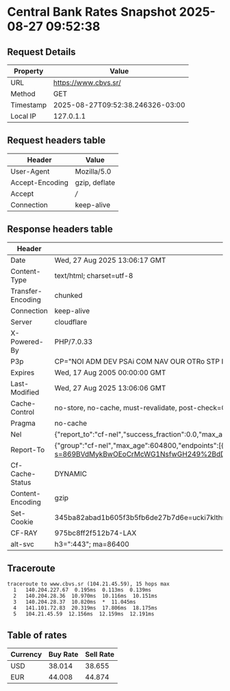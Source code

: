 # Central Bank Rates Snapshot 2025-08-27 09:52:38
## Request Details

| Property | Value |
|----------|-------|
| URL | https://www.cbvs.sr/ |
| Method | GET |
| Timestamp | 2025-08-27T09:52:38.246326-03:00 |
| Local IP | 127.0.1.1 |
    
## Request headers table

| Header | Value |
|--------|-------|
| User-Agent | Mozilla/5.0 |
| Accept-Encoding | gzip, deflate |
| Accept | */* |
| Connection | keep-alive |

    
## Response headers table
| Header | Value |
|--------|-------|
| Date | Wed, 27 Aug 2025 13:06:17 GMT |
| Content-Type | text/html; charset=utf-8 |
| Transfer-Encoding | chunked |
| Connection | keep-alive |
| Server | cloudflare |
| X-Powered-By | PHP/7.0.33 |
| P3p | CP="NOI ADM DEV PSAi COM NAV OUR OTRo STP IND DEM" |
| Expires | Wed, 17 Aug 2005 00:00:00 GMT |
| Last-Modified | Wed, 27 Aug 2025 13:06:06 GMT |
| Cache-Control | no-store, no-cache, must-revalidate, post-check=0, pre-check=0 |
| Pragma | no-cache |
| Nel | {"report_to":"cf-nel","success_fraction":0.0,"max_age":604800} |
| Report-To | {"group":"cf-nel","max_age":604800,"endpoints":[{"url":"https://a.nel.cloudflare.com/report/v4?s=869BVdMykBwOEoCrMcWG1NsfwGH249%2BdDsz1BXcO%2FoYxQuHApD4nzJTbumyW1MIRPq%2FDizzLsC1HYKuQ%2B57KkILMumvcWA%2Bmz8SY"}]} |
| Cf-Cache-Status | DYNAMIC |
| Content-Encoding | gzip |
| Set-Cookie | 345ba82abad1b605f3b5fb6de27b7d6e=ucki7klthnd43tre04hc08sg51; HttpOnly; Path=/ |
| CF-RAY | 975bc8ff2f512b74-LAX |
| alt-svc | h3=":443"; ma=86400 |

## Traceroute 

```
traceroute to www.cbvs.sr (104.21.45.59), 15 hops max
  1   140.204.227.67  0.195ms  0.113ms  0.139ms 
  2   140.204.28.36  10.970ms  10.116ms  10.151ms 
  3   140.204.28.37  10.820ms  *  11.045ms 
  4   141.101.72.83  20.319ms  17.806ms  18.175ms 
  5   104.21.45.59  12.156ms  12.159ms  12.191ms 

```


## Table of rates

| Currency | Buy Rate | Sell Rate |
|----------|----------|-----------|
| USD | 38.014 | 38.655 |
| EUR | 44.008 | 44.874 |
